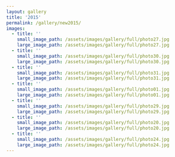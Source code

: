 ```yaml
---
layout: gallery
title: '2015'
permalink: /gallery/new2015/
images:
  - title: ''
    small_image_path: /assets/images/gallery/full/photo27.jpg
    large_image_path: /assets/images/gallery/full/photo27.jpg
  - title: ''
    small_image_path: /assets/images/gallery/full/photo30.jpg
    large_image_path: /assets/images/gallery/full/photo30.jpg
  - title: ''
    small_image_path: /assets/images/gallery/full/photo31.jpg
    large_image_path: /assets/images/gallery/full/photo31.jpg
  - title: ''
    small_image_path: /assets/images/gallery/full/photo01.jpg
    large_image_path: /assets/images/gallery/full/photo01.jpg
  - title: ''
    small_image_path: /assets/images/gallery/full/photo29.jpg
    large_image_path: /assets/images/gallery/full/photo29.jpg
  - title: ''
    small_image_path: /assets/images/gallery/full/photo20.jpg
    large_image_path: /assets/images/gallery/full/photo20.jpg
  - title: ''
    small_image_path: /assets/images/gallery/full/photo24.jpg
    large_image_path: /assets/images/gallery/full/photo24.jpg
---
```


